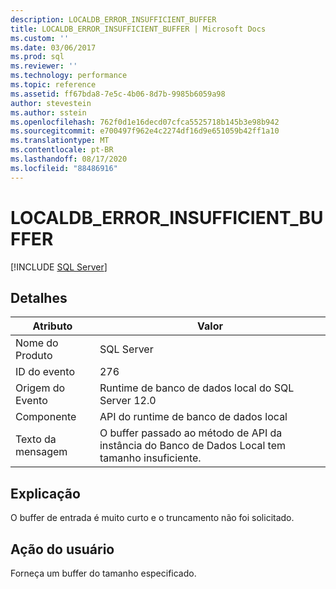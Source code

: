 ```yaml
---
description: LOCALDB_ERROR_INSUFFICIENT_BUFFER
title: LOCALDB_ERROR_INSUFFICIENT_BUFFER | Microsoft Docs
ms.custom: ''
ms.date: 03/06/2017
ms.prod: sql
ms.reviewer: ''
ms.technology: performance
ms.topic: reference
ms.assetid: ff67bda8-7e5c-4b06-8d7b-9985b6059a98
author: stevestein
ms.author: sstein
ms.openlocfilehash: 762f0d1e16decd07cfca5525718b145b3e98b942
ms.sourcegitcommit: e700497f962e4c2274df16d9e651059b42ff1a10
ms.translationtype: MT
ms.contentlocale: pt-BR
ms.lasthandoff: 08/17/2020
ms.locfileid: "88486916"
---
```

# <a name="localdb_error_insufficient_buffer"></a>LOCALDB_ERROR_INSUFFICIENT_BUFFER
 [!INCLUDE [SQL Server](../../includes/applies-to-version/sqlserver.md)]
    
## <a name="details"></a>Detalhes  
  
| Atributo | Valor |
| --------- | ----- |
|Nome do Produto|SQL Server|  
|ID do evento|276|  
|Origem do Evento|Runtime de banco de dados local do SQL Server 12.0|  
|Componente|API do runtime de banco de dados local|  
|Texto da mensagem|O buffer passado ao método de API da instância do Banco de Dados Local tem tamanho insuficiente.|  
  
## <a name="explanation"></a>Explicação  
 O buffer de entrada é muito curto e o truncamento não foi solicitado.  
  
## <a name="user-action"></a>Ação do usuário  
 Forneça um buffer do tamanho especificado.  
  
  
